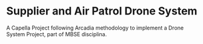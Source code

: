 # Supplier and Air Patrol Drone System  
A Capella Project following Arcadia methodology to implement a Drone System Project, part of MBSE disciplina. 
